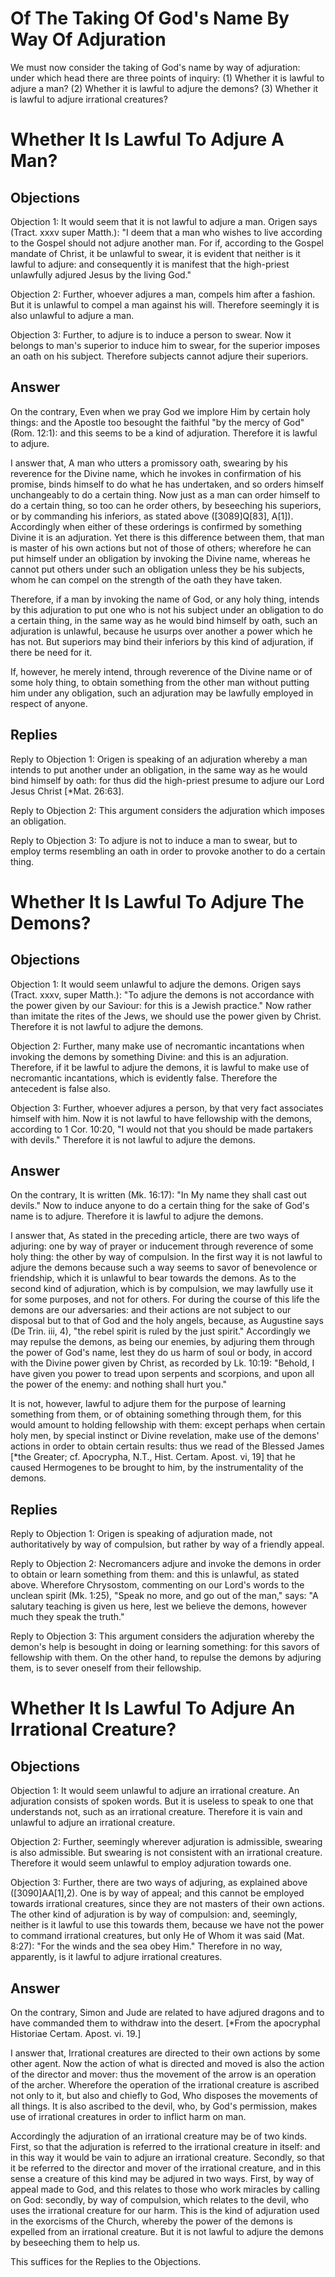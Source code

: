 # Of The Taking Of God's Name By Way Of Adjuration

We must now consider the taking of God's name by way of adjuration: under which head there are three points of inquiry:
(1) Whether it is lawful to adjure a man?
(2) Whether it is lawful to adjure the demons?
(3) Whether it is lawful to adjure irrational creatures?
# Whether It Is Lawful To Adjure A Man?

## Objections

Objection 1: It would seem that it is not lawful to adjure a man. Origen says (Tract. xxxv super Matth.): "I deem that a man who wishes to live according to the Gospel should not adjure another man. For if, according to the Gospel mandate of Christ, it be unlawful to swear, it is evident that neither is it lawful to adjure: and consequently it is manifest that the high-priest unlawfully adjured Jesus by the living God."

Objection 2: Further, whoever adjures a man, compels him after a fashion. But it is unlawful to compel a man against his will. Therefore seemingly it is also unlawful to adjure a man.

Objection 3: Further, to adjure is to induce a person to swear. Now it belongs to man's superior to induce him to swear, for the superior imposes an oath on his subject. Therefore subjects cannot adjure their superiors.

## Answer

On the contrary, Even when we pray God we implore Him by certain holy things: and the Apostle too besought the faithful "by the mercy of God" (Rom. 12:1): and this seems to be a kind of adjuration. Therefore it is lawful to adjure.

I answer that, A man who utters a promissory oath, swearing by his reverence for the Divine name, which he invokes in confirmation of his promise, binds himself to do what he has undertaken, and so orders himself unchangeably to do a certain thing. Now just as a man can order himself to do a certain thing, so too can he order others, by beseeching his superiors, or by commanding his inferiors, as stated above ([3089]Q[83], A[1]). Accordingly when either of these orderings is confirmed by something Divine it is an adjuration. Yet there is this difference between them, that man is master of his own actions but not of those of others; wherefore he can put himself under an obligation by invoking the Divine name, whereas he cannot put others under such an obligation unless they be his subjects, whom he can compel on the strength of the oath they have taken.

Therefore, if a man by invoking the name of God, or any holy thing, intends by this adjuration to put one who is not his subject under an obligation to do a certain thing, in the same way as he would bind himself by oath, such an adjuration is unlawful, because he usurps over another a power which he has not. But superiors may bind their inferiors by this kind of adjuration, if there be need for it.

If, however, he merely intend, through reverence of the Divine name or of some holy thing, to obtain something from the other man without putting him under any obligation, such an adjuration may be lawfully employed in respect of anyone.

## Replies

Reply to Objection 1: Origen is speaking of an adjuration whereby a man intends to put another under an obligation, in the same way as he would bind himself by oath: for thus did the high-priest presume to adjure our Lord Jesus Christ [*Mat. 26:63].

Reply to Objection 2: This argument considers the adjuration which imposes an obligation.

Reply to Objection 3: To adjure is not to induce a man to swear, but to employ terms resembling an oath in order to provoke another to do a certain thing.
# Whether It Is Lawful To Adjure The Demons?

## Objections

Objection 1: It would seem unlawful to adjure the demons. Origen says (Tract. xxxv, super Matth.): "To adjure the demons is not accordance with the power given by our Saviour: for this is a Jewish practice." Now rather than imitate the rites of the Jews, we should use the power given by Christ. Therefore it is not lawful to adjure the demons.

Objection 2: Further, many make use of necromantic incantations when invoking the demons by something Divine: and this is an adjuration. Therefore, if it be lawful to adjure the demons, it is lawful to make use of necromantic incantations, which is evidently false. Therefore the antecedent is false also.

Objection 3: Further, whoever adjures a person, by that very fact associates himself with him. Now it is not lawful to have fellowship with the demons, according to 1 Cor. 10:20, "I would not that you should be made partakers with devils." Therefore it is not lawful to adjure the demons.

## Answer

On the contrary, It is written (Mk. 16:17): "In My name they shall cast out devils." Now to induce anyone to do a certain thing for the sake of God's name is to adjure. Therefore it is lawful to adjure the demons.

I answer that, As stated in the preceding article, there are two ways of adjuring: one by way of prayer or inducement through reverence of some holy thing: the other by way of compulsion. In the first way it is not lawful to adjure the demons because such a way seems to savor of benevolence or friendship, which it is unlawful to bear towards the demons. As to the second kind of adjuration, which is by compulsion, we may lawfully use it for some purposes, and not for others. For during the course of this life the demons are our adversaries: and their actions are not subject to our disposal but to that of God and the holy angels, because, as Augustine says (De Trin. iii, 4), "the rebel spirit is ruled by the just spirit." Accordingly we may repulse the demons, as being our enemies, by adjuring them through the power of God's name, lest they do us harm of soul or body, in accord with the Divine power given by Christ, as recorded by Lk. 10:19: "Behold, I have given you power to tread upon serpents and scorpions, and upon all the power of the enemy: and nothing shall hurt you."

It is not, however, lawful to adjure them for the purpose of learning something from them, or of obtaining something through them, for this would amount to holding fellowship with them: except perhaps when certain holy men, by special instinct or Divine revelation, make use of the demons' actions in order to obtain certain results: thus we read of the Blessed James [*the Greater; cf. Apocrypha, N.T., Hist. Certam. Apost. vi, 19] that he caused Hermogenes to be brought to him, by the instrumentality of the demons.

## Replies

Reply to Objection 1: Origen is speaking of adjuration made, not authoritatively by way of compulsion, but rather by way of a friendly appeal.

Reply to Objection 2: Necromancers adjure and invoke the demons in order to obtain or learn something from them: and this is unlawful, as stated above. Wherefore Chrysostom, commenting on our Lord's words to the unclean spirit (Mk. 1:25), "Speak no more, and go out of the man," says: "A salutary teaching is given us here, lest we believe the demons, however much they speak the truth."

Reply to Objection 3: This argument considers the adjuration whereby the demon's help is besought in doing or learning something: for this savors of fellowship with them. On the other hand, to repulse the demons by adjuring them, is to sever oneself from their fellowship.
# Whether It Is Lawful To Adjure An Irrational Creature?

## Objections

Objection 1: It would seem unlawful to adjure an irrational creature. An adjuration consists of spoken words. But it is useless to speak to one that understands not, such as an irrational creature. Therefore it is vain and unlawful to adjure an irrational creature.

Objection 2: Further, seemingly wherever adjuration is admissible, swearing is also admissible. But swearing is not consistent with an irrational creature. Therefore it would seem unlawful to employ adjuration towards one.

Objection 3: Further, there are two ways of adjuring, as explained above ([3090]AA[1],2). One is by way of appeal; and this cannot be employed towards irrational creatures, since they are not masters of their own actions. The other kind of adjuration is by way of compulsion: and, seemingly, neither is it lawful to use this towards them, because we have not the power to command irrational creatures, but only He of Whom it was said (Mat. 8:27): "For the winds and the sea obey Him." Therefore in no way, apparently, is it lawful to adjure irrational creatures.

## Answer

On the contrary, Simon and Jude are related to have adjured dragons and to have commanded them to withdraw into the desert. [*From the apocryphal Historiae Certam. Apost. vi. 19.]

I answer that, Irrational creatures are directed to their own actions by some other agent. Now the action of what is directed and moved is also the action of the director and mover: thus the movement of the arrow is an operation of the archer. Wherefore the operation of the irrational creature is ascribed not only to it, but also and chiefly to God, Who disposes the movements of all things. It is also ascribed to the devil, who, by God's permission, makes use of irrational creatures in order to inflict harm on man.

Accordingly the adjuration of an irrational creature may be of two kinds. First, so that the adjuration is referred to the irrational creature in itself: and in this way it would be vain to adjure an irrational creature. Secondly, so that it be referred to the director and mover of the irrational creature, and in this sense a creature of this kind may be adjured in two ways. First, by way of appeal made to God, and this relates to those who work miracles by calling on God: secondly, by way of compulsion, which relates to the devil, who uses the irrational creature for our harm. This is the kind of adjuration used in the exorcisms of the Church, whereby the power of the demons is expelled from an irrational creature. But it is not lawful to adjure the demons by beseeching them to help us.

This suffices for the Replies to the Objections.
